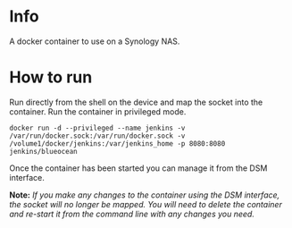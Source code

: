 # Info

A docker container to use on a Synology NAS.

# How to run

Run directly from the shell on the device and map the socket into the container. Run the container in privileged mode. 

```docker run -d --privileged --name jenkins -v /var/run/docker.sock:/var/run/docker.sock -v /volume1/docker/jenkins:/var/jenkins_home -p 8080:8080 jenkins/blueocean```

Once the container has been started you can manage it from the DSM interface.

**Note:** *If you make any changes to the container using the DSM interface, the socket will no longer be mapped. You will need to delete the container and re-start it from the command line with any changes you need.*